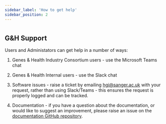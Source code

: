```yaml
---
sidebar_label: 'How to get help'
sidebar_position: 2
---
```


# 

## G&H Support

Users and Administators can get help in a number of ways:

1. Genes & Health Industry Consortium users - use the Microsoft Teams chat

2. Genes & Health Internal users - use the Slack chat

3. Software issues - raise a ticket by emailing [hgi@sanger.ac.uk](mailto:hgi@sanger.ac.uk) with your request, rather than using Slack/Teams - this ensures the request is properly logged and can be tracked.

4. Documentation - if you have a question about the documentation, or would like to suggest an improvement, please raise an issue on the [documentation GitHub repository](https://github.com/genes-and-health/documentation/issues). 
